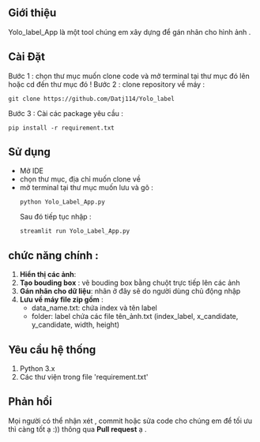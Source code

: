 ## Giới thiệu 
Yolo_label_App là một tool chúng em xây dựng để gán nhãn cho hình ảnh .
## Cài Đặt 
Bước 1 : chọn thư mục muốn clone code và mở terminal tại thư mục đó lên hoặc cd đến thư mục đó !
Bước 2 : clone repository về máy : 
```
git clone https://github.com/Datj114/Yolo_label
```
Bước 3 : Cài các package yêu cầu : 
```
pip install -r requirement.txt
```
## Sử dụng 
  + Mở IDE
  + chọn thư mục, địa chỉ muốn clone về
  + mở terminal tại thư mục muốn lưu và gõ :
      ```
     python Yolo_Label_App.py
      ```
      Sau đó tiếp tục nhập :
    ```
    streamlit run Yolo_Label_App.py
    ```
##  chức năng chính : 
1. **Hiển thị các ảnh**:
2. **Tạo bouding box** : vẽ bouding box bằng chuột trực tiếp lên các ảnh 
3. **Gán nhãn cho dữ liệu**: nhãn ở đây sẽ do người dùng chủ động nhập 
4. **Lưu về máy file zip gồm** :
   + data_name.txt: chứa index và tên label
   + folder: label chứa các file tên_ảnh.txt (index_label, x_candidate, y_candidate, width, height)
## Yêu cầu hệ thống 
1. Python 3.x
2. Các thư viện trong file 'requirement.txt'
## Phản hồi 
Mọi người có thể nhận xét , commit hoặc sửa code cho chúng em để tối ưu thì càng tốt ạ :)) 
thông qua **Pull request** ạ .

      
